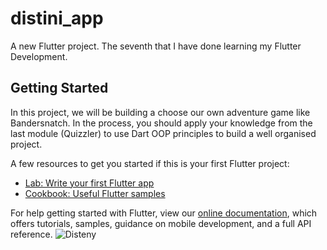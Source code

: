 # distini_app

A new Flutter project.
The seventh that I have done learning my Flutter Development.

## Getting Started

In this project, we will be building a choose our own adventure game like Bandersnatch. 
In the process, you should apply your knowledge from the last module (Quizzler) to use Dart OOP principles to build a well organised project.

A few resources to get you started if this is your first Flutter project:

- [Lab: Write your first Flutter app](https://flutter.dev/docs/get-started/codelab)
- [Cookbook: Useful Flutter samples](https://flutter.dev/docs/cookbook)

For help getting started with Flutter, view our
[online documentation](https://flutter.dev/docs), which offers tutorials,
samples, guidance on mobile development, and a full API reference.
![Disteny](https://user-images.githubusercontent.com/59048193/163472821-684d2ba1-1d8b-4767-880c-42e425432656.png)
